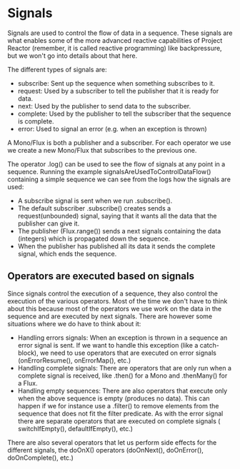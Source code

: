 # Signals

Signals are used to control the flow of data in a sequence. These signals are what enables some of the more advanced
reactive capabilities of Project Reactor (remember, it is called reactive programming) like backpressure, but we won't
go into details about that here.

The different types of signals are:

- subscribe: Sent up the sequence when something subscribes to it.
- request: Used by a subscriber to tell the publisher that it is ready for data.
- next: Used by the publisher to send data to the subscriber.
- complete: Used by the publisher to tell the subscriber that the sequence is complete.
- error: Used to signal an error (e.g. when an exception is thrown)

A Mono/Flux is both a publisher and a subscriber. For each operator we use we create a new Mono/Flux that subscribes to
the previous one.

The operator .log() can be used to see the flow of signals at any point in a sequence. Running the example
signalsAreUsedToControlDataFlow() containing a simple sequence we can see from the logs how the signals are used:

- A subscribe signal is sent when we run .subscribe().
- The default subscriber .subscribe() creates sends a request(unbounded) signal, saying that it wants all the data that
  the publisher can give it.
- The publisher (Flux.range()) sends a next signals containing the data (integers) which is propagated down the
  sequence.
- When the publisher has published all its data it sends the complete signal, which ends the sequence.

## Operators are executed based on signals

Since signals control the execution of a sequence, they also control the execution of the various operators. Most of the
time we don't have to think about this because most of the operators we use work on the data in the sequence and are
executed by next signals. There are however some situations where we do have to think about it:

- Handling errors signals: When an exception is thrown in a sequence an error signal is sent. If we want to handle this
  exception (like a catch-block), we need to use operators that are executed on error signals
  (onErrorResume(), onErrorMap(), etc.)
- Handling complete signals: There are operators that are only run when a complete signal is received, like .then()
  for a Mono and .thenMany() for a Flux.
- Handling empty sequences: There are also operators that execute only when the above sequence is empty (produces no
  data). This can happen if we for instance use a .filter() to remove elements from the sequence that does not fit the
  filter predicate. As with the error signal there are separate operators that are executed on complete signals (
  switchIfEmpty(), defaultIfEmpty(), etc.)

There are also several operators that let us perform side effects for the different signals, the doOnX() operators
(doOnNext(), doOnError(), doOnComplete(), etc.)
